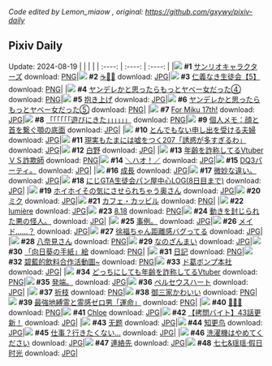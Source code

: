 *Code edited by Lemon_miaow , original: https://github.com/gxywy/pixiv-daily*
## Pixiv Daily 
Update: 2024-08-19
|      |      |      |
| :----: | :----: | :----: |
|![](https://pximg.lemonmiaow.xyz/c/240x480/img-master/img/2024/08/17/00/01/38/121555597_p0_master1200.jpg) **#1** [サンリオキャラクターズ](https://www.pixiv.net/artworks/121555597) download: [PNG](https://pximg.lemonmiaow.xyz/img-original/img/2024/08/17/00/01/38/121555597_p0.png)|![](https://pximg.lemonmiaow.xyz/c/240x480/img-master/img/2024/08/17/00/15/36/121556288_p0_master1200.jpg) **#2** [☕🌸✨](https://www.pixiv.net/artworks/121556288) download: [JPG](https://pximg.lemonmiaow.xyz/img-original/img/2024/08/17/00/15/36/121556288_p0.jpg)|![](https://pximg.lemonmiaow.xyz/c/240x480/img-master/img/2024/08/17/10/46/28/121566565_p0_master1200.jpg) **#3** [仁義なき生徒会【5】](https://www.pixiv.net/artworks/121566565) download: [PNG](https://pximg.lemonmiaow.xyz/img-original/img/2024/08/17/10/46/28/121566565_p0.png)|
|![](https://pximg.lemonmiaow.xyz/c/240x480/img-master/img/2024/08/17/00/01/34/121555589_p0_master1200.jpg) **#4** [ヤンデレかと思ったらもっとヤベー女だった④](https://www.pixiv.net/artworks/121555589) download: [PNG](https://pximg.lemonmiaow.xyz/img-original/img/2024/08/17/00/01/34/121555589_p0.png)|![](https://pximg.lemonmiaow.xyz/c/240x480/img-master/img/2024/08/17/20/21/41/121580402_p0_master1200.jpg) **#5** [抱き上げ](https://www.pixiv.net/artworks/121580402) download: [JPG](https://pximg.lemonmiaow.xyz/img-original/img/2024/08/17/20/21/41/121580402_p0.jpg)|![](https://pximg.lemonmiaow.xyz/c/240x480/img-master/img/2024/08/18/00/01/19/121588608_p0_master1200.jpg) **#6** [ヤンデレかと思ったらもっとヤベー女だった⑤](https://www.pixiv.net/artworks/121588608) download: [PNG](https://pximg.lemonmiaow.xyz/img-original/img/2024/08/18/00/01/19/121588608_p0.png)|
|![](https://pximg.lemonmiaow.xyz/c/240x480/img-master/img/2024/08/18/20/45/21/121615912_p0_master1200.jpg) **#7** [For Miku 17th!](https://www.pixiv.net/artworks/121615912) download: [JPG](https://pximg.lemonmiaow.xyz/img-original/img/2024/08/18/20/45/21/121615912_p0.jpg)|![](https://pximg.lemonmiaow.xyz/c/240x480/img-master/img/2024/08/17/20/39/07/121581041_p0_master1200.jpg) **#8** [「「「「「「遊びにきた」」」」」」](https://www.pixiv.net/artworks/121581041) download: [PNG](https://pximg.lemonmiaow.xyz/img-original/img/2024/08/17/20/39/07/121581041_p0.png)|![](https://pximg.lemonmiaow.xyz/c/240x480/img-master/img/2024/08/17/06/00/06/121562405_p0_master1200.jpg) **#9** [個人メモ：顔と首を繋ぐ顎の底面](https://www.pixiv.net/artworks/121562405) download: [JPG](https://pximg.lemonmiaow.xyz/img-original/img/2024/08/17/06/00/06/121562405_p0.jpg)|
|![](https://pximg.lemonmiaow.xyz/c/240x480/img-master/img/2024/08/17/00/05/43/121555875_p0_master1200.jpg) **#10** [とんでもない申し出を受ける夫婦](https://www.pixiv.net/artworks/121555875) download: [JPG](https://pximg.lemonmiaow.xyz/img-original/img/2024/08/17/00/05/43/121555875_p0.jpg)|![](https://pximg.lemonmiaow.xyz/c/240x480/img-master/img/2024/08/18/18/00/04/121610330_p0_master1200.jpg) **#11** [現実もたまには嘘をつく207「誘惑が多すぎるわ」](https://www.pixiv.net/artworks/121610330) download: [JPG](https://pximg.lemonmiaow.xyz/img-original/img/2024/08/18/18/00/04/121610330_p0.jpg)|![](https://pximg.lemonmiaow.xyz/c/240x480/img-master/img/2024/08/17/13/58/02/121570597_p0_master1200.jpg) **#12** [白野](https://www.pixiv.net/artworks/121570597) download: [JPG](https://pximg.lemonmiaow.xyz/img-original/img/2024/08/17/13/58/02/121570597_p0.jpg)|
|![](https://pximg.lemonmiaow.xyz/c/240x480/img-master/img/2024/08/17/20/01/14/121579702_p0_master1200.jpg) **#13** [年齢を詐称してるVtuberＶＳ詐欺師](https://www.pixiv.net/artworks/121579702) download: [PNG](https://pximg.lemonmiaow.xyz/img-original/img/2024/08/17/20/01/14/121579702_p0.png)|![](https://pximg.lemonmiaow.xyz/c/240x480/img-master/img/2024/08/17/00/08/11/121555998_p0_master1200.jpg) **#14** [＼ハオ！／](https://www.pixiv.net/artworks/121555998) download: [JPG](https://pximg.lemonmiaow.xyz/img-original/img/2024/08/17/00/08/11/121555998_p0.jpg)|![](https://pximg.lemonmiaow.xyz/c/240x480/img-master/img/2024/08/19/07/04/28/121609804_p0_master1200.jpg) **#15** [DQ3パーティ。](https://www.pixiv.net/artworks/121609804) download: [JPG](https://pximg.lemonmiaow.xyz/img-original/img/2024/08/19/07/04/28/121609804_p0.jpg)|
|![](https://pximg.lemonmiaow.xyz/c/240x480/img-master/img/2024/08/18/00/16/53/121589374_p0_master1200.jpg) **#16** [成長](https://www.pixiv.net/artworks/121589374) download: [JPG](https://pximg.lemonmiaow.xyz/img-original/img/2024/08/18/00/16/53/121589374_p0.jpg)|![](https://pximg.lemonmiaow.xyz/c/240x480/img-master/img/2024/08/17/01/46/12/121558812_p0_master1200.jpg) **#17** [微妙な違い。](https://www.pixiv.net/artworks/121558812) download: [JPG](https://pximg.lemonmiaow.xyz/img-original/img/2024/08/17/01/46/12/121558812_p0.jpg)|![](https://pximg.lemonmiaow.xyz/c/240x480/img-master/img/2024/08/18/14/48/33/121594732_p0_master1200.jpg) **#18** [にじGTA生徒会パン屋中心LOG(8日目まで)](https://www.pixiv.net/artworks/121594732) download: [JPG](https://pximg.lemonmiaow.xyz/img-original/img/2024/08/18/14/48/33/121594732_p0.jpg)|
|![](https://pximg.lemonmiaow.xyz/c/240x480/img-master/img/2024/08/18/00/07/10/121588973_p0_master1200.jpg) **#19** [ホイホイその気にさせられちゃう奥さん](https://www.pixiv.net/artworks/121588973) download: [JPG](https://pximg.lemonmiaow.xyz/img-original/img/2024/08/18/00/07/10/121588973_p0.jpg)|![](https://pximg.lemonmiaow.xyz/c/240x480/img-master/img/2024/08/17/11/03/07/121566900_p0_master1200.jpg) **#20** [ミク](https://www.pixiv.net/artworks/121566900) download: [JPG](https://pximg.lemonmiaow.xyz/img-original/img/2024/08/17/11/03/07/121566900_p0.jpg)|![](https://pximg.lemonmiaow.xyz/c/240x480/img-master/img/2024/08/18/00/00/34/121588484_p0_master1200.jpg) **#21** [カフェ・カッビル](https://www.pixiv.net/artworks/121588484) download: [PNG](https://pximg.lemonmiaow.xyz/img-original/img/2024/08/18/00/00/34/121588484_p0.png)|
|![](https://pximg.lemonmiaow.xyz/c/240x480/img-master/img/2024/08/17/21/13/54/121582326_p0_master1200.jpg) **#22** [lumière](https://www.pixiv.net/artworks/121582326) download: [JPG](https://pximg.lemonmiaow.xyz/img-original/img/2024/08/17/21/13/54/121582326_p0.jpg)|![](https://pximg.lemonmiaow.xyz/c/240x480/img-master/img/2024/08/18/04/00/03/121594507_p0_master1200.jpg) **#23** [8.18](https://www.pixiv.net/artworks/121594507) download: [PNG](https://pximg.lemonmiaow.xyz/img-original/img/2024/08/18/04/00/03/121594507_p0.png)|![](https://pximg.lemonmiaow.xyz/c/240x480/img-master/img/2024/08/17/18/40/58/121576957_p0_master1200.jpg) **#24** [動きを封じられた悪の怪人。](https://www.pixiv.net/artworks/121576957) download: [JPG](https://pximg.lemonmiaow.xyz/img-original/img/2024/08/17/18/40/58/121576957_p0.jpg)|
|![](https://pximg.lemonmiaow.xyz/c/240x480/img-master/img/2024/08/17/08/50/32/121560936_p0_master1200.jpg) **#25** [事例。](https://www.pixiv.net/artworks/121560936) download: [JPG](https://pximg.lemonmiaow.xyz/img-original/img/2024/08/17/08/50/32/121560936_p0.jpg)|![](https://pximg.lemonmiaow.xyz/c/240x480/img-master/img/2024/08/17/00/00/23/121555401_p0_master1200.jpg) **#26** [メイド……？](https://www.pixiv.net/artworks/121555401) download: [JPG](https://pximg.lemonmiaow.xyz/img-original/img/2024/08/17/00/00/23/121555401_p0.jpg)|![](https://pximg.lemonmiaow.xyz/c/240x480/img-master/img/2024/08/17/00/00/24/121555410_p0_master1200.jpg) **#27** [徐福ちゃん距離感バグってる](https://www.pixiv.net/artworks/121555410) download: [JPG](https://pximg.lemonmiaow.xyz/img-original/img/2024/08/17/00/00/24/121555410_p0.jpg)|
|![](https://pximg.lemonmiaow.xyz/c/240x480/img-master/img/2024/08/17/00/50/11/121557422_p0_master1200.jpg) **#28** [八奈見さん](https://www.pixiv.net/artworks/121557422) download: [PNG](https://pximg.lemonmiaow.xyz/img-original/img/2024/08/17/00/50/11/121557422_p0.png)|![](https://pximg.lemonmiaow.xyz/c/240x480/img-master/img/2024/08/17/20/30/37/121580741_p0_master1200.jpg) **#29** [なのざんまい](https://www.pixiv.net/artworks/121580741) download: [JPG](https://pximg.lemonmiaow.xyz/img-original/img/2024/08/17/20/30/37/121580741_p0.jpg)|![](https://pximg.lemonmiaow.xyz/c/240x480/img-master/img/2024/08/17/23/24/20/121587107_p0_master1200.jpg) **#30** [「向日葵の手紙」絵](https://www.pixiv.net/artworks/121587107) download: [PNG](https://pximg.lemonmiaow.xyz/img-original/img/2024/08/17/23/24/20/121587107_p0.png)|
|![](https://pximg.lemonmiaow.xyz/c/240x480/img-master/img/2024/08/17/21/18/43/121582496_p0_master1200.jpg) **#31** [日記](https://www.pixiv.net/artworks/121582496) download: [PNG](https://pximg.lemonmiaow.xyz/img-original/img/2024/08/17/21/18/43/121582496_p0.png)|![](https://pximg.lemonmiaow.xyz/c/240x480/img-master/img/2024/08/17/17/37/32/121575573_p0_master1200.jpg) **#32** [碧藍的飲料合作活動圖~](https://www.pixiv.net/artworks/121575573) download: [PNG](https://pximg.lemonmiaow.xyz/img-original/img/2024/08/17/17/37/32/121575573_p0.png)|![](https://pximg.lemonmiaow.xyz/c/240x480/img-master/img/2024/08/18/12/17/02/121602014_p0_master1200.jpg) **#33** [ド葛ボンプ本社](https://www.pixiv.net/artworks/121602014) download: [JPG](https://pximg.lemonmiaow.xyz/img-original/img/2024/08/18/12/17/02/121602014_p0.jpg)|
|![](https://pximg.lemonmiaow.xyz/c/240x480/img-master/img/2024/08/18/20/09/32/121614651_p0_master1200.jpg) **#34** [どっちにしても年齢を詐称してるVtuber](https://www.pixiv.net/artworks/121614651) download: [PNG](https://pximg.lemonmiaow.xyz/img-original/img/2024/08/18/20/09/32/121614651_p0.png)|![](https://pximg.lemonmiaow.xyz/c/240x480/img-master/img/2024/08/18/12/28/22/121602273_p0_master1200.jpg) **#35** [発端。](https://www.pixiv.net/artworks/121602273) download: [JPG](https://pximg.lemonmiaow.xyz/img-original/img/2024/08/18/12/28/22/121602273_p0.jpg)|![](https://pximg.lemonmiaow.xyz/c/240x480/img-master/img/2024/08/17/00/00/19/121555381_p0_master1200.jpg) **#36** [ペルセウスハート](https://www.pixiv.net/artworks/121555381) download: [JPG](https://pximg.lemonmiaow.xyz/img-original/img/2024/08/17/00/00/19/121555381_p0.jpg)|
|![](https://pximg.lemonmiaow.xyz/c/240x480/img-master/img/2024/08/17/17/42/31/121575678_p0_master1200.jpg) **#37** [折枝](https://www.pixiv.net/artworks/121575678) download: [PNG](https://pximg.lemonmiaow.xyz/img-original/img/2024/08/17/17/42/31/121575678_p0.png)|![](https://pximg.lemonmiaow.xyz/c/240x480/img-master/img/2024/08/17/20/42/37/121581171_p0_master1200.jpg) **#38** [御三家かわいい](https://www.pixiv.net/artworks/121581171) download: [PNG](https://pximg.lemonmiaow.xyz/img-original/img/2024/08/17/20/42/37/121581171_p0.png)|![](https://pximg.lemonmiaow.xyz/c/240x480/img-master/img/2024/08/18/08/25/26/121597641_p0_master1200.jpg) **#39** [最強地縛霊と霊感ゼロ男「運命」](https://www.pixiv.net/artworks/121597641) download: [PNG](https://pximg.lemonmiaow.xyz/img-original/img/2024/08/18/08/25/26/121597641_p0.png)|
|![](https://pximg.lemonmiaow.xyz/c/240x480/img-master/img/2024/08/18/00/00/54/121588547_p0_master1200.jpg) **#40** [🍹🌇🍹](https://www.pixiv.net/artworks/121588547) download: [PNG](https://pximg.lemonmiaow.xyz/img-original/img/2024/08/18/00/00/54/121588547_p0.png)|![](https://pximg.lemonmiaow.xyz/c/240x480/img-master/img/2024/08/17/12/56/19/121569368_p0_master1200.jpg) **#41** [Chloe](https://www.pixiv.net/artworks/121569368) download: [JPG](https://pximg.lemonmiaow.xyz/img-original/img/2024/08/17/12/56/19/121569368_p0.jpg)|![](https://pximg.lemonmiaow.xyz/c/240x480/img-master/img/2024/08/18/12/00/19/121601582_p0_master1200.jpg) **#42** [【拷問バイト】43話更新！](https://www.pixiv.net/artworks/121601582) download: [JPG](https://pximg.lemonmiaow.xyz/img-original/img/2024/08/18/12/00/19/121601582_p0.jpg)|
|![](https://pximg.lemonmiaow.xyz/c/240x480/img-master/img/2024/08/17/08/33/59/121564483_p0_master1200.jpg) **#43** [无题](https://www.pixiv.net/artworks/121564483) download: [JPG](https://pximg.lemonmiaow.xyz/img-original/img/2024/08/17/08/33/59/121564483_p0.jpg)|![](https://pximg.lemonmiaow.xyz/c/240x480/img-master/img/2024/08/17/22/40/05/121585447_p0_master1200.jpg) **#44** [知更鸟](https://www.pixiv.net/artworks/121585447) download: [JPG](https://pximg.lemonmiaow.xyz/img-original/img/2024/08/17/22/40/05/121585447_p0.jpg)|![](https://pximg.lemonmiaow.xyz/c/240x480/img-master/img/2024/08/17/00/21/59/121556527_p0_master1200.jpg) **#45** [仕事？行きたくない...](https://www.pixiv.net/artworks/121556527) download: [JPG](https://pximg.lemonmiaow.xyz/img-original/img/2024/08/17/00/21/59/121556527_p0.jpg)|
|![](https://pximg.lemonmiaow.xyz/c/240x480/img-master/img/2024/08/17/00/52/57/121557500_p0_master1200.jpg) **#46** [洗濯機はやめてください](https://www.pixiv.net/artworks/121557500) download: [JPG](https://pximg.lemonmiaow.xyz/img-original/img/2024/08/17/00/52/57/121557500_p0.jpg)|![](https://pximg.lemonmiaow.xyz/c/240x480/img-master/img/2024/08/18/00/33/55/121590029_p0_master1200.jpg) **#47** [連絡先](https://www.pixiv.net/artworks/121590029) download: [JPG](https://pximg.lemonmiaow.xyz/img-original/img/2024/08/18/00/33/55/121590029_p0.jpg)|![](https://pximg.lemonmiaow.xyz/c/240x480/img-master/img/2024/08/18/12/58/20/121602891_p0_master1200.jpg) **#48** [七七&瑶瑶·假日时光](https://www.pixiv.net/artworks/121602891) download: [JPG](https://pximg.lemonmiaow.xyz/img-original/img/2024/08/18/12/58/20/121602891_p0.jpg)|
